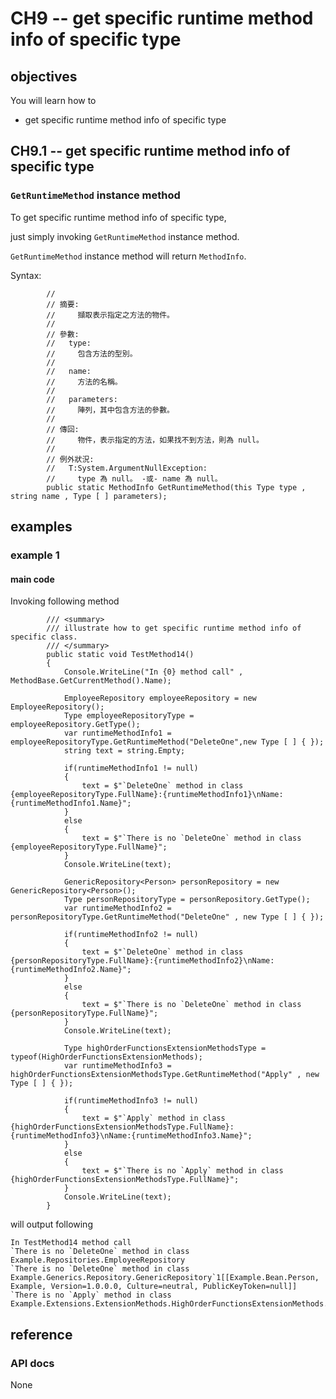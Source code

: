 # CH9 -- get specific runtime method info of specific type
## objectives
You will learn how to

+ get specific runtime method info of specific type

## CH9.1 -- get specific runtime method info of specific type
### `GetRuntimeMethod` instance method
To get specific runtime method info of specific type,

just simply invoking `GetRuntimeMethod` instance method.

`GetRuntimeMethod` instance method will return `MethodInfo`.

Syntax:

```
        //
        // 摘要:
        //     擷取表示指定之方法的物件。
        //
        // 參數:
        //   type:
        //     包含方法的型別。
        //
        //   name:
        //     方法的名稱。
        //
        //   parameters:
        //     陣列，其中包含方法的參數。
        //
        // 傳回:
        //     物件，表示指定的方法，如果找不到方法，則為 null。
        //
        // 例外狀況:
        //   T:System.ArgumentNullException:
        //     type 為 null。 -或- name 為 null。
        public static MethodInfo GetRuntimeMethod(this Type type , string name , Type [ ] parameters);
```
## examples
### example 1
#### main code
Invoking following method

```
        /// <summary>
        /// illustrate how to get specific runtime method info of specific class.
        /// </summary>
        public static void TestMethod14()
        {
            Console.WriteLine("In {0} method call" , MethodBase.GetCurrentMethod().Name);

            EmployeeRepository employeeRepository = new EmployeeRepository();
            Type employeeRepositoryType = employeeRepository.GetType();
            var runtimeMethodInfo1 = employeeRepositoryType.GetRuntimeMethod("DeleteOne",new Type [ ] { });
            string text = string.Empty;

            if(runtimeMethodInfo1 != null)
            {
                text = $"`DeleteOne` method in class {employeeRepositoryType.FullName}:{runtimeMethodInfo1}\nName:{runtimeMethodInfo1.Name}";
            }
            else
            {
                text = $"`There is no `DeleteOne` method in class {employeeRepositoryType.FullName}";
            }
            Console.WriteLine(text);

            GenericRepository<Person> personRepository = new GenericRepository<Person>();
            Type personRepositoryType = personRepository.GetType();
            var runtimeMethodInfo2 = personRepositoryType.GetRuntimeMethod("DeleteOne" , new Type [ ] { });

            if(runtimeMethodInfo2 != null)
            {
                text = $"`DeleteOne` method in class {personRepositoryType.FullName}:{runtimeMethodInfo2}\nName:{runtimeMethodInfo2.Name}";
            }
            else
            {
                text = $"`There is no `DeleteOne` method in class {personRepositoryType.FullName}";
            }
            Console.WriteLine(text);

            Type highOrderFunctionsExtensionMethodsType = typeof(HighOrderFunctionsExtensionMethods);
            var runtimeMethodInfo3 = highOrderFunctionsExtensionMethodsType.GetRuntimeMethod("Apply" , new Type [ ] { });

            if(runtimeMethodInfo3 != null)
            {
                text = $"`Apply` method in class {highOrderFunctionsExtensionMethodsType.FullName}:{runtimeMethodInfo3}\nName:{runtimeMethodInfo3.Name}";
            }
            else
            {
                text = $"`There is no `Apply` method in class {highOrderFunctionsExtensionMethodsType.FullName}";
            }
            Console.WriteLine(text);
        }
```

will output following

```
In TestMethod14 method call
`There is no `DeleteOne` method in class Example.Repositories.EmployeeRepository
`There is no `DeleteOne` method in class Example.Generics.Repository.GenericRepository`1[[Example.Bean.Person, Example, Version=1.0.0.0, Culture=neutral, PublicKeyToken=null]]
`There is no `Apply` method in class Example.Extensions.ExtensionMethods.HighOrderFunctionsExtensionMethods.HighOrderFunctionsExtensionMethods
```

## reference
### API docs
None
